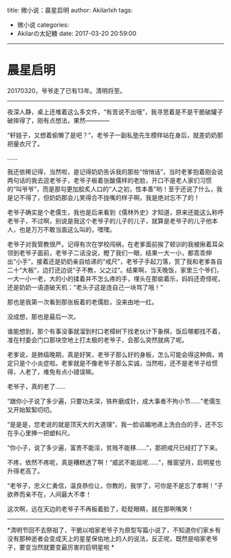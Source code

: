 title: 微小说：晨星启明
author: Akilarlxh
tags:
  - 微小说
categories:
  - Akilarの太妃糖
date: 2017-03-20 20:59:00
---
# 晨星启明

20170320，爷爷走了已有13年。清明将至。

---


   夜深人静，桌上还堆着这么多文件，“有苦说不出哦”，我寻思着是不是干脆破罐子破摔得了，刚有点想法，果然————
   
“轩娃子，又想着偷懒了是吧？”，老爷子一副私塾先生模样站在身后，就差奶奶那把量衣尺了。

 ……

 我还依稀记得，当然啦，是记得奶奶告诉我的那些“悄悄话”，当时老爹抱着刚会说两句话的我去逗老爷子，老爷子板着张酸儒样的老脸，开口不是老人家们习惯的“叫爷爷”，而是那句更加脍炙人口的“人之初，性本善”哟！至于还说了什么，我是记不得了，但奶奶那会儿笑得合不拢嘴的样子啊，我是绝对忘不了的！

老爷子确实是个老儒生，我也是后来看到《儒林外史》才知道，原来还能这么称呼老爷子，不过啊，别说是我这个老爷子的儿子的儿子，就算是老爷子的儿子他本人，也是万万不敢当面这么叫的，嘿嘿。

老爷子对我管教很严。记得有次在学校闯祸，在老爹面前挨了顿训的我被揪着耳朵领到老爷子面前，老爷子二话没说，瞪了我们一眼，结果一大一小，都乖乖伸出“小手”，接着还是奶奶亲自给递的“戒尺”，老爷子手起刀落，赏了我和老爹各自二十“大板”，边打还边说“子不教，父之过”。结果啊，当天晚饭，家里三个爷们，一大一小一老，大的小的揉着并不怎么疼的手，埋头在那偷着乐，妈妈还奇怪呢，还是奶奶一语道破天机：“老头子这是连自己一块骂了哦！”

那也是我第一次看到那张板着的老儒脸，没来由地一红。

没成想，那也是最后一次。

谁能想到，那个有事没事就溜到村口老樟树下找老伙计下象棋，饭后哪都找不着，准在村委会门口那块空地上打太极的老爷子，会那么突然就病了呢。

老爹说，是肺癌晚期，真是好笑，老爷子那么好的身板，怎么可能会得这种病，肯定只是个小炎症啦。老爹就是不像老爷子那么实诚，当然啦，还不是老爷子给惯得，人老了，难免有点小错误嘛。

老爷子，真的老了……

“跟你小子说了多少遍，只要功夫深，铁杵磨成针，成大事者不拘小节……”老儒生又开始絮絮叨叨。

“是是是，您老说的就是顶天大的大道理”，我一脸谄媚地递上洗白白的手，还不忘在手心里捧一把塑料尺。

“你小子，说了多少遍，富贵不能淫，贫贱不能移……”，那把戒尺已经打了下来。

不疼，依然不疼呢，真是糟糕透了啊！“威武不能屈呢……”，推窗望月，启明星也升得老高了。

“老爷子，忠义仁勇信，温良恭俭让，你教的，我学了，可你是不是忘了孝啊！”子欲养而亲不在，人间最大不孝！

这次啊，远在天边的老爷子不再板着脸了，眨眨眼睛，就在那咧嘴笑！

---


 

 
 *清明节回不去祭祖了，干脆以咱家老爷子为原型写篇小说了，不知道你们家乡有没有那种逝者会变成天上的星星保佑地上的人的说法，反正呢，既然是咱家老爷子，要变当然就要变最厉害的启明星啦 *
